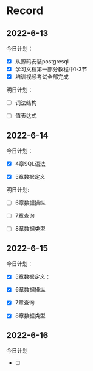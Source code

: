 # Record

## 2022-6-13

今日计划：

- [x] 从源码安装postgresql
- [x] 学习文档第一部分教程中1-3节
- [x] 培训视频考试全部完成

明日计划：

- [ ] 词法结构

- [ ] 值表达式

  

## 2022-6-14

今日计划：

- [x] 4章SQL语法

- [x] 5章数据定义

明日计划:

- [ ] 6章数据操纵
- [ ] 7章查询
- [ ] 8章数据类型



## 2022-6-15

今日计划：

- [x] 5章数据定义：

- [x] 6章数据操纵
- [x] 7章查询
- [x] 8章数据类型



## 2022-6-16

今日计划

- [ ] 

